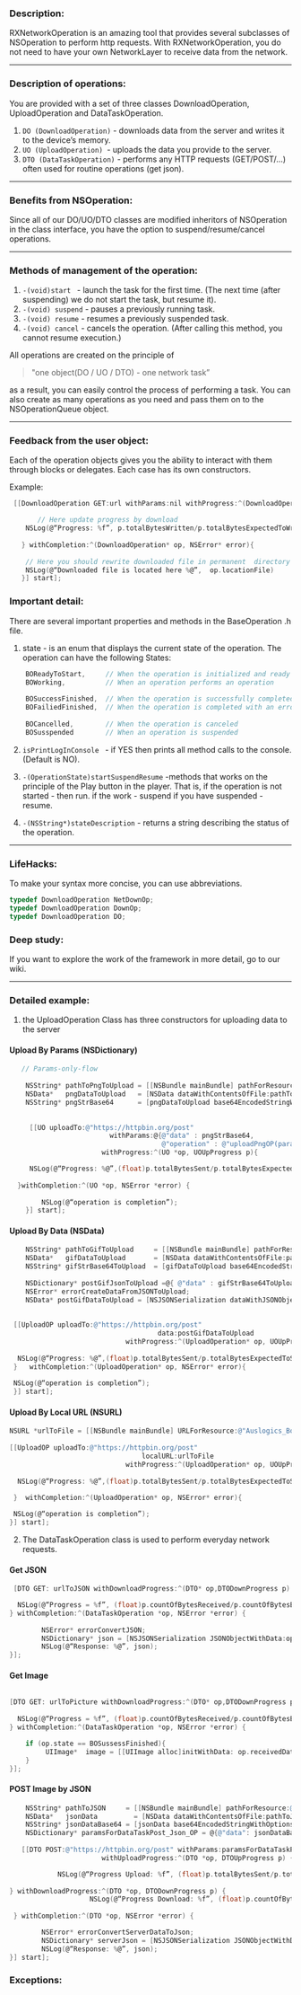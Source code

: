 
### Description:
RXNetworkOperation is an amazing tool that provides several subclasses of NSOperation to perform http requests.
With RXNetworkOperation, you do not need to have your own NetworkLayer to receive data from the network.

---

### Description of operations:
You are provided with a set of three classes DownloadOperation, UploadOperation and DataTaskOperation.

1. ```DO (DownloadOperation)``` - downloads data from the server and writes it to the device’s memory.
2. ```UO (UploadOperation) ```- uploads the data you provide to the server.
3. ```DTO (DataTaskOperation)``` - performs any HTTP requests (GET/POST/...) often used for routine operations (get json).

---


### Benefits from NSOperation:
Since all of our DO/UO/DTO classes are modified inheritors of NSOperation in the class interface, you have the option to suspend/resume/cancel operations.

---

### Methods of management of the operation:
1)  ```-(void)start ```         -  launch the task for the first time. (The next time (after suspending) we do not start the task, but resume it).
2) ``` -(void) suspend ```  - pauses a previously running task.
3) ``` -(void) resume ```   - resumes a previously suspended task.
4)  ```-(void) cancel```	 - cancels the operation. (After calling this method, you cannot resume execution.)

All operations are created on the principle of  
 >"one object(DO / UO / DTO) - one network task”

 as a result, you can easily control 
the process of performing a task. You can also create as many operations as you need and pass them on to the NSOperationQueue object.

---

### Feedback from the user object:

Each of the operation objects gives you the ability to interact with them through blocks or delegates.
Each case has its own constructors.

Example:

```objectivec
 [[DownloadOperation GET:url withParams:nil withProgress:^(DownloadOperation* op, DODownProgress p){

       // Here update progress by download
	NSLog(@“Progress: %f”, p.totalBytesWritten/p.totalBytesExpectedToWrite);
  
   } withCompletion:^(DownloadOperation* op, NSError* error){
	
	// Here you should rewrite downloaded file in permanent  directory
	NSLog(@“Downloaded file is located here %@”,  op.locationFile)
   }] start];
``` 


### Important detail:

There are several important properties and methods in the BaseOperation .h file.

1) state - is an enum that displays the current state of the operation. 
   The operation can have the following States:

```objectivec
    BOReadyToStart,     // When the operation is initialized and ready to run
    BOWorking,          // When an operation performs an operation
    
    BOSuccessFinished,  // When the operation is successfully completed
    BOFailiedFinished,  // When the operation is completed with an error
    
    BOCancelled,        // When the operation is canceled
    BOSusspended        // When an operation is suspended
```

2) ```isPrintLogInConsole ``` - if YES then prints all method calls to the console. (Default is NO).

3) ```-(OperationState)startSuspendResume``` -methods that works on the principle of the Play button in the player.
	That is, if the operation is not started - then run. if the work - suspend if you have suspended - resume.

4) ```-(NSString*)stateDescription```  - returns a string describing the status of the operation.

---

### LifeHacks:
To make your syntax more concise, you can use abbreviations.

```objectivec
typedef DownloadOperation NetDownOp;
typedef DownloadOperation DownOp;
typedef DownloadOperation DO;
```

### Deep study: 
If you want to explore the work of the framework in more detail, go to our wiki.

---

### Detailed example:

1) the UploadOperation Class has three constructors for uploading data to the server

#### Upload By Params (NSDictionary)
```objectivec
   // Params-only-flow
    
    NSString* pathToPngToUpload = [[NSBundle mainBundle] pathForResource:@"pngPicture" ofType:@"png"];
    NSData*   pngDataToUpload   = [NSData dataWithContentsOfFile:pathToPngToUpload];
    NSString* pngStrBase64      = [pngDataToUpload base64EncodedStringWithOptions:0];
    
    
     [[UO uploadTo:@"https://httpbin.org/post"
                         withParams:@{@"data" : pngStrBase64,
                                      @"operation" : @"uploadPngOP(params-flow)" }
                       withProgress:^(UO *op, UOUpProgress p){

     NSLog(@“Progress: %@”,(float)p.totalBytesSent/p.totalBytesExpectedToSend);                   
     
  }withCompletion:^(UO *op, NSError *error) {
    	                     
    	NSLog(@“operation is completion”);
    }] start];

```

#### Upload By Data (NSData)
```objectivec
    NSString* pathToGifToUpload     = [[NSBundle mainBundle] pathForResource:@"gifPicture" ofType:@"gif"];
    NSData*   gifDataToUpload       = [NSData dataWithContentsOfFile:pathToGifToUpload];
    NSString* gifStrBase64ToUpload  = [gifDataToUpload base64EncodedStringWithOptions:0];
    
    NSDictionary* postGifJsonToUpload =@{ @"data" : gifStrBase64ToUpload, @"operation" : @"uploadPngOP(params-flow)" };
    NSError* errorCreateDataFromJSONToUpload;
    NSData* postGifDataToUpload = [NSJSONSerialization dataWithJSONObject:postGifJsonToUpload options:0 error:&errorCreateDataFromJSONToUpload];
    
    
 [[UploadOP uploadTo:@"https://httpbin.org/post"
                                     data:postGifDataToUpload
                             withProgress:^(UploadOperation* op, UOUpProgress p){
       
  NSLog(@“Progress: %@”,(float)p.totalBytesSent/p.totalBytesExpectedToSend);                                                
 }   withCompletion:^(UploadOperation* op, NSError* error){
                              
 NSLog(@“operation is completion”);                               
 }] start];
```
#### Upload By Local URL (NSURL)
```objectivec
NSURL *urlToFile = [[NSBundle mainBundle] URLForResource:@"Auslogics_BoostSpeed_10.0.2.0" withExtension:@"zip"];
    
[[UploadOP uploadTo:@"https://httpbin.org/post"
                                 localURL:urlToFile
                             withProgress:^(UploadOperation* op, UOUpProgress p){
                            
  NSLog(@“Progress: %@”,(float)p.totalBytesSent/p.totalBytesExpectedToSend);      

 }  withCompletion:^(UploadOperation* op, NSError* error){
                               
 NSLog(@“operation is completion”);         
}] start];

```

2) The DataTaskOperation class is used to perform everyday network requests.

####  Get JSON
```objectivec
 [DTO GET: urlToJSON withDownloadProgress:^(DTO* op,DTODownProgress p) {

  NSLog(@“Progress = %f”, (float)p.countOfBytesReceived/p.countOfBytesExpectedToReceive);        
} withCompletion:^(DataTaskOperation *op, NSError *error) {
        
        NSError* errorConvertJSON;
        NSDictionary* json = [NSJSONSerialization JSONObjectWithData:op.receivedData options:kNilOptions error:&errorConvertJSON];
    	NSLog(@“Response: %@”, json);    
}];
```

#### Get Image 
```objectivec

[DTO GET: urlToPicture withDownloadProgress:^(DTO* op,DTODownProgress p) {
        
  NSLog(@“Progress = %f”, (float)p.countOfBytesReceived/p.countOfBytesExpectedToReceive);     
} withCompletion:^(DataTaskOperation *op, NSError *error) {

	if (op.state == BOSussessFinished){
	     UIImage*  image = [[UIImage alloc]initWithData: op.receivedData];
	}        
}];
```
#### POST Image by JSON

```objectivec
    NSString* pathToJSON     = [[NSBundle mainBundle] pathForResource:@"cache" ofType:@"json"];
    NSData*   jsonData         = [NSData dataWithContentsOfFile:pathToJSON];
    NSString* jsonDataBase64 = [jsonData base64EncodedStringWithOptions:0];
    NSDictionary* paramsForDataTaskPost_Json_OP = @{@"data": jsonDataBase64};
    
   [[DTO POST:@"https://httpbin.org/post" withParams:paramsForDataTaskPost_Json_OP
                       withUploadProgress:^(DTO *op, DTOUpProgress p) {

			NSLog(@“Progress Upload: %f”, (float)p.totalBytesSent/p.totalBytesExpectedToSend);
                           
} withDownloadProgress:^(DTO *op, DTODownProgress p) {
        			NSLog(@“Progress Download: %f”, (float)p.countOfBytesReceived/p.countOfBytesExpectedToReceive);            
	                           
 } withCompletion:^(DTO *op, NSError *error) {

        NSError* errorConvertServerDataToJson;
        NSDictionary* serverJson = [NSJSONSerialization JSONObjectWithData:op.receivedData options:kNilOptions error:&errorConvertServerDataToJson];                           
        NSLog(@“Response: %@”, json);    
}] start];
```


### Exceptions:
